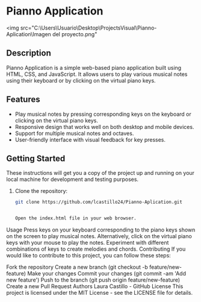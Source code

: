
# Pianno Application

<img src="C:\Users\Usuario\Desktop\ProjectsVisual\Pianno-Aplication\Imagen del proyecto.png"

## Description

Pianno Application is a simple web-based piano application built using HTML, CSS, and JavaScript. It allows users to play various musical notes using their keyboard or by clicking on the virtual piano keys.

## Features

- Play musical notes by pressing corresponding keys on the keyboard or clicking on the virtual piano keys.
- Responsive design that works well on both desktop and mobile devices.
- Support for multiple musical notes and octaves.
- User-friendly interface with visual feedback for key presses.

## Getting Started

These instructions will get you a copy of the project up and running on your local machine for development and testing purposes.

1. Clone the repository:

   ```bash
   git clone https://github.com/lcastillo24/Pianno-Aplication.git


   Open the index.html file in your web browser.
Usage
Press keys on your keyboard corresponding to the piano keys shown on the screen to play musical notes.
Alternatively, click on the virtual piano keys with your mouse to play the notes.
Experiment with different combinations of keys to create melodies and chords.
Contributing
If you would like to contribute to this project, you can follow these steps:

Fork the repository
Create a new branch (git checkout -b feature/new-feature)
Make your changes
Commit your changes (git commit -am 'Add new feature')
Push to the branch (git push origin feature/new-feature)
Create a new Pull Request
Authors
Laura Castillo - GitHub
License
This project is licensed under the MIT License - see the LICENSE file for details.
